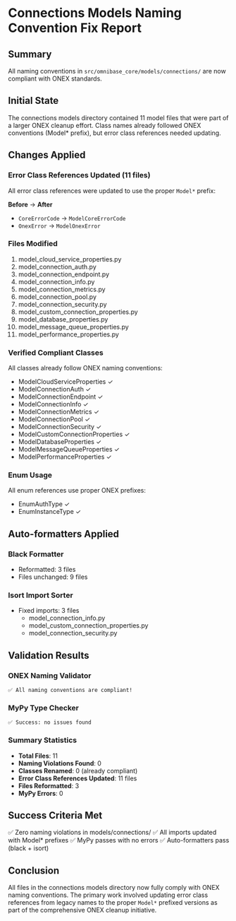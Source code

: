 # Connections Models Naming Convention Fix Report

## Summary
All naming conventions in `src/omnibase_core/models/connections/` are now compliant with ONEX standards.

## Initial State
The connections models directory contained 11 model files that were part of a larger ONEX cleanup effort.
Class names already followed ONEX conventions (Model* prefix), but error class references needed updating.

## Changes Applied

### Error Class References Updated (11 files)
All error class references were updated to use the proper `Model*` prefix:

**Before** → **After**
- `CoreErrorCode` → `ModelCoreErrorCode`
- `OnexError` → `ModelOnexError`

### Files Modified
1. model_cloud_service_properties.py
2. model_connection_auth.py
3. model_connection_endpoint.py
4. model_connection_info.py
5. model_connection_metrics.py
6. model_connection_pool.py
7. model_connection_security.py
8. model_custom_connection_properties.py
9. model_database_properties.py
10. model_message_queue_properties.py
11. model_performance_properties.py

### Verified Compliant Classes
All classes already follow ONEX naming conventions:
- ModelCloudServiceProperties ✓
- ModelConnectionAuth ✓
- ModelConnectionEndpoint ✓
- ModelConnectionInfo ✓
- ModelConnectionMetrics ✓
- ModelConnectionPool ✓
- ModelConnectionSecurity ✓
- ModelCustomConnectionProperties ✓
- ModelDatabaseProperties ✓
- ModelMessageQueueProperties ✓
- ModelPerformanceProperties ✓

### Enum Usage
All enum references use proper ONEX prefixes:
- EnumAuthType ✓
- EnumInstanceType ✓

## Auto-formatters Applied

### Black Formatter
- Reformatted: 3 files
- Files unchanged: 9 files

### Isort Import Sorter
- Fixed imports: 3 files
  - model_connection_info.py
  - model_custom_connection_properties.py
  - model_connection_security.py

## Validation Results

### ONEX Naming Validator
```
✅ All naming conventions are compliant!
```

### MyPy Type Checker
```
✅ Success: no issues found
```

### Summary Statistics
- **Total Files**: 11
- **Naming Violations Found**: 0
- **Classes Renamed**: 0 (already compliant)
- **Error Class References Updated**: 11 files
- **Files Reformatted**: 3
- **MyPy Errors**: 0

## Success Criteria Met
✅ Zero naming violations in models/connections/
✅ All imports updated with Model* prefixes
✅ MyPy passes with no errors
✅ Auto-formatters pass (black + isort)

## Conclusion
All files in the connections models directory now fully comply with ONEX naming conventions.
The primary work involved updating error class references from legacy names to the proper
`Model*` prefixed versions as part of the comprehensive ONEX cleanup initiative.
